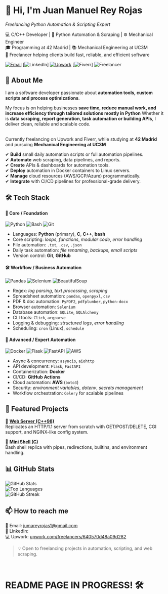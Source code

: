 # 👋 Hi, I'm Juan Manuel Rey Rojas  
*Freelancing Python Automation & Scripting Expert*  

💻 C/C++ Developer | 🐍 Python Automation & Scraping | ⚙️ Mechanical Engineer  
🎓 Programming at 42 Madrid | 📚 Mechanical Engineering at UC3M  
🚀 Freelancer helping clients build fast, reliable, and efficient software  

[![Email](https://img.shields.io/badge/Email-D14836?style=for-the-badge&logo=gmail&logoColor=white)](mailto:jumareyrojas1@gmail.com)
[![LinkedIn](https://img.shields.io/badge/LinkedIn-0077B5?style=for-the-badge&logo=linkedin&logoColor=white)]
[![Upwork](https://img.shields.io/badge/Upwork-6fda44?style=for-the-badge&logo=upwork&logoColor=white)](https://www.upwork.com/freelancers/640570d48a09d282)
[![Fiverr](https://img.shields.io/badge/Fiverr-1DBF73?style=for-the-badge&logo=fiverr&logoColor=white)]
![Freelancer](https://img.shields.io/badge/Freelancer-Python%20Automation-green?style=for-the-badge)


## 🚀 About Me  

I am a software developer passionate about **automation tools, custom scripts and process optimizations**.

My focus is on helping businesses **save time, reduce manual work, and increase efficiency through tailored solutions mostly in Python**
Whether it is **data scraping, report generation, task automation or building APIs**, I deliver clean, reliable and scalable code.<br><br>

Currently freelancing on Upwork and Fiverr, while studying at **42 Madrid** and pursuing **Mechanical Engineering at UC3M**

✔ **Build** small daily automation scripts or full automation pipelines.<br>
✔ **Automate** web scraping, data pipelines, and reports.<br>
✔ **Create** APIs & dashboards for automation tools.<br>
✔ **Deploy** automation in Docker containers to Linux servers.<br>
✔ **Manage** cloud resources (AWS/GCP/Azure) programmatically.<br>
✔ **Integrate** with CI/CD pipelines for professional-grade delivery. 


## 🛠️ Tech Stack  

#### 🔰 Core / Foundation
![Python](https://img.shields.io/badge/Python-3776AB?style=for-the-badge&logo=python&logoColor=white)
![Bash](https://img.shields.io/badge/Bash-4EAA25?style=for-the-badge&logo=gnu-bash&logoColor=white)
![Git](https://img.shields.io/badge/Git-F05032?style=for-the-badge&logo=git&logoColor=white)

- Languages: **Python** (primary), **C**, **C++**, **bash**
- Core scripting: *loops*, *functions*, *modular code*, *error handling*
- File automation: `.txt`, `.csv`, `.json`
- Daily task automation: *file renaming*, *backups*, *email scripts*
- Version control: **Git**, **GitHub**

#### 🛠 Workflow / Business Automation
![Pandas](https://img.shields.io/badge/Pandas-150458?style=for-the-badge&logo=pandas&logoColor=white)
![Selenium](https://img.shields.io/badge/Selenium-43B02A?style=for-the-badge&logo=selenium&logoColor=white)
![BeautifulSoup](https://img.shields.io/badge/BeautifulSoup-FFD43B?style=for-the-badge)

- Regex: *log parsing*, *text processing*, *scraping*
- Spreadsheet automation: `pandas`, `openpyxl`, `csv`
- PDF & doc automation: `PyPDF2`, `pdfplumber`, `python-docx`
- Browser automation: `Selenium`
- Database automation: `SQLite`, `SQLAlchemy`
- CLI tools: `Click`, `argparse`
- Logging & debugging: *structured logs*, *error handling*
- Scheduling: `cron` (Linux), `schedule`

#### 🧠 Advanced / Expert Automation
![Docker](https://img.shields.io/badge/Docker-2496ED?style=for-the-badge&logo=docker&logoColor=white)
![Flask](https://img.shields.io/badge/Flask-000000?style=for-the-badge&logo=flask&logoColor=white)
![FastAPI](https://img.shields.io/badge/FastAPI-009688?style=for-the-badge&logo=fastapi&logoColor=white)
![AWS](https://img.shields.io/badge/AWS-232F3E?style=for-the-badge&logo=amazon-aws&logoColor=white)

- Async & concurrency: `asyncio`, `aiohttp`
- API development: `Flask`, `FastAPI` 
- Containerization: **Docker**
- CI/CD: **GitHub Actions**
- Cloud automation: **AWS** (`boto3`)
- Security: *environment variables*, *dotenv*, *secrets management*
- Workflow orchestration: `Celery` for scalable pipelines


## 📌 Featured Projects  

🔹 [**Web Server (C++98)**](https://github.com/jreyroj/webserv)  
Replicates an HTTP/1.1 server from scratch with GET/POST/DELETE, CGI support, and NGINX-like config system.  

🔹 [**Mini Shell (C)**](https://github.com/jreyroj/minishell)  
Bash shell replica with pipes, redirections, builtins, and environment handling.  


## 📊 GitHub Stats  

![GitHub Stats](https://github-readme-stats.vercel.app/api?username=juanmarey1&show_icons=true&theme=tokyonight)  
![Top Languages](https://github-readme-stats.vercel.app/api/top-langs/?username=juanmarey1&layout=compact&theme=tokyonight)  
![GitHub Streak](https://github-readme-streak-stats.herokuapp.com/?user=juanmarey1&theme=tokyonight)


## 📫 How to reach me  

📧 Email: [jumareyrojas1@gmail.com](mailto:jumareyrojas1@gmail.com)  <br>
💼 LinkedIn:<br>
💻 Upwork: [upwork.com/freelancers/640570d48a09d282](https://www.upwork.com/freelancers/640570d48a09d282)<br>

> 💡 Open to freelancing projects in automation, scripting, and web scraping.

<br>


# README PAGE IN PROGRESS! 🛠️
